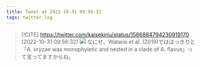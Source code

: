 ```yaml
---
title: Tweet at 2022-10-31 09:56:32
tags: twitter_log
---
```


> [!CITE] https://twitter.com/kaisekiriu/status/1586884794230919170 (2022-10-31 09:56:32)
> ![](https://twitter.com/kaisekiriu/status/1586884794230919170)
> なにせ、Watarai et al. (2019)でははっきりと「A. oryzae was monophyletic and nested in a clade of A. flavus」って言ってますからね。
